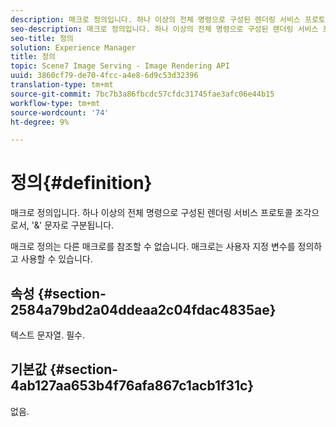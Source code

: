 ```yaml
---
description: 매크로 정의입니다. 하나 이상의 전체 명령으로 구성된 렌더링 서비스 프로토콜 조각으로서, '&' 문자로 구분됩니다.
seo-description: 매크로 정의입니다. 하나 이상의 전체 명령으로 구성된 렌더링 서비스 프로토콜 조각으로서, '&' 문자로 구분됩니다.
seo-title: 정의
solution: Experience Manager
title: 정의
topic: Scene7 Image Serving - Image Rendering API
uuid: 3860cf79-de70-4fcc-a4e8-6d9c53d32396
translation-type: tm+mt
source-git-commit: 7bc7b3a86fbcdc57cfdc31745fae3afc06e44b15
workflow-type: tm+mt
source-wordcount: '74'
ht-degree: 9%

---
```



# 정의{#definition}

매크로 정의입니다. 하나 이상의 전체 명령으로 구성된 렌더링 서비스 프로토콜 조각으로서, &#39;&amp;&#39; 문자로 구분됩니다.

매크로 정의는 다른 매크로를 참조할 수 없습니다. 매크로는 사용자 지정 변수를 정의하고 사용할 수 있습니다.

## 속성 {#section-2584a79bd2a04ddeaa2c04fdac4835ae}

텍스트 문자열. 필수.

## 기본값 {#section-4ab127aa653b4f76afa867c1acb1f31c}

없음.
